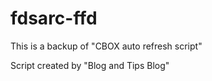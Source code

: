 # fdsarc-ffd
This is a backup of "CBOX auto refresh script"

Script created by "Blog and Tips Blog"
